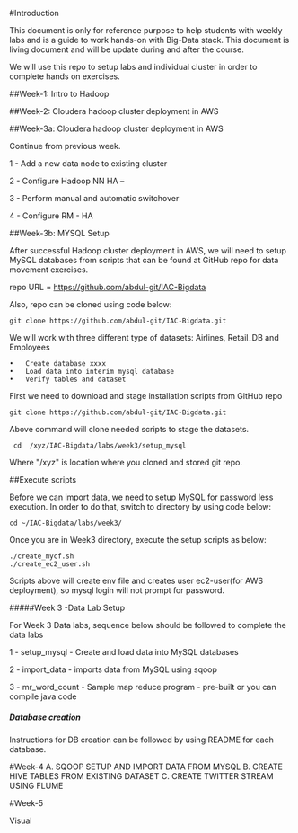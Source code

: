 #Introduction


This document is only for reference purpose to help students with weekly labs and is a guide to work hands-on with Big-Data stack.  This document is living document and will be update during and after the course.

We will use this repo to setup labs and individual cluster in order to complete hands on exercises.

##Week-1: Intro to Hadoop 

##Week-2: Cloudera hadoop cluster deployment in AWS

##Week-3a: Cloudera hadoop cluster deployment in AWS

Continue from previous week.

1 -	Add a new data node to existing cluster

2 -	Configure Hadoop NN HA –

3 -	Perform manual and automatic switchover

4 - 	Configure RM - HA

##Week-3b: MYSQL Setup

After successful Hadoop cluster deployment in AWS, we will need to setup MySQL databases from scripts that can be found at GitHub repo for data movement exercises.


repo URL = https://github.com/abdul-git/IAC-Bigdata

Also, repo can be cloned using code below:

```shell
git clone https://github.com/abdul-git/IAC-Bigdata.git
```





We will work with three different type of datasets: Airlines, Retail_DB and Employees

```shell
•	Create database xxxx
•	Load data into interim mysql database
•	Verify tables and dataset
```

First we need to download and stage installation scripts from GitHub repo

```shell
git clone https://github.com/abdul-git/IAC-Bigdata.git
```


Above command will clone needed scripts to stage the datasets.
```shell
 cd  /xyz/IAC-Bigdata/labs/week3/setup_mysql
```

Where "/xyz" is location where you cloned and stored git repo.

##Execute scripts

Before we can import data, we need to setup MySQL for password less execution. In order to do that, switch to directory by using code below:

```shell
cd ~/IAC-Bigdata/labs/week3/
```

Once you are in Week3 directory, execute the setup scripts as below:

```shell
./create_mycf.sh
./create_ec2_user.sh
```

Scripts above will create env file and creates user ec2-user(for AWS deployment), so mysql login will not prompt for password.

#####Week 3 -Data Lab Setup

For Week 3 Data labs, sequence below should be followed to complete the data labs

1 - setup_mysql - Create and load data into MySQL databases

2 - import_data - imports data from MySQL using sqoop 

3 - mr_word_count - Sample map reduce program - pre-built or you can compile java code

##### Database creation

Instructions for DB creation can be followed by using README for each database.


#Week-4
A.	 SQOOP SETUP AND IMPORT DATA FROM MYSQL
B.	CREATE HIVE TABLES FROM EXISTING DATASET
C.	CREATE TWITTER STREAM USING FLUME 

#Week-5

Visual




